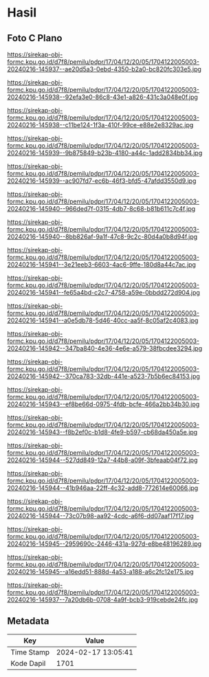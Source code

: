 # Hasil

## Foto C Plano

https://sirekap-obj-formc.kpu.go.id/d7f8/pemilu/pdpr/17/04/12/20/05/1704122005003-20240216-145937--ae20d5a3-0ebd-4350-b2a0-bc820fc303e5.jpg

https://sirekap-obj-formc.kpu.go.id/d7f8/pemilu/pdpr/17/04/12/20/05/1704122005003-20240216-145938--92efa3e0-86c8-43e1-a826-431c3a048e0f.jpg

https://sirekap-obj-formc.kpu.go.id/d7f8/pemilu/pdpr/17/04/12/20/05/1704122005003-20240216-145938--c11be124-1f3a-410f-99ce-e88e2e8329ac.jpg

https://sirekap-obj-formc.kpu.go.id/d7f8/pemilu/pdpr/17/04/12/20/05/1704122005003-20240216-145939--9b875849-b23b-4180-a44c-1add2834bb34.jpg

https://sirekap-obj-formc.kpu.go.id/d7f8/pemilu/pdpr/17/04/12/20/05/1704122005003-20240216-145939--ac907fd7-ec6b-46f3-bfd5-47afdd3550d9.jpg

https://sirekap-obj-formc.kpu.go.id/d7f8/pemilu/pdpr/17/04/12/20/05/1704122005003-20240216-145940--966ded7f-0315-4db7-8c68-b81b611c7c4f.jpg

https://sirekap-obj-formc.kpu.go.id/d7f8/pemilu/pdpr/17/04/12/20/05/1704122005003-20240216-145940--8bb826af-9a1f-47c8-9c2c-80d4a0b8d94f.jpg

https://sirekap-obj-formc.kpu.go.id/d7f8/pemilu/pdpr/17/04/12/20/05/1704122005003-20240216-145941--3e21eeb3-6603-4ac6-9ffe-180d8a44c7ac.jpg

https://sirekap-obj-formc.kpu.go.id/d7f8/pemilu/pdpr/17/04/12/20/05/1704122005003-20240216-145941--fe65a4bd-c2c7-4758-a59e-0bbdd272d904.jpg

https://sirekap-obj-formc.kpu.go.id/d7f8/pemilu/pdpr/17/04/12/20/05/1704122005003-20240216-145941--a0e5db78-5d46-40cc-aa5f-8c05af2c4083.jpg

https://sirekap-obj-formc.kpu.go.id/d7f8/pemilu/pdpr/17/04/12/20/05/1704122005003-20240216-145942--347ba840-4e36-4e6e-a579-38fbcdee3294.jpg

https://sirekap-obj-formc.kpu.go.id/d7f8/pemilu/pdpr/17/04/12/20/05/1704122005003-20240216-145942--370ca783-32db-441e-a523-7b5b6ec84153.jpg

https://sirekap-obj-formc.kpu.go.id/d7f8/pemilu/pdpr/17/04/12/20/05/1704122005003-20240216-145943--ef8be66d-0975-4fdb-bcfe-466a2bb34b30.jpg

https://sirekap-obj-formc.kpu.go.id/d7f8/pemilu/pdpr/17/04/12/20/05/1704122005003-20240216-145943--f8b2ef0c-b1d8-4fe9-b597-cb68da450a5e.jpg

https://sirekap-obj-formc.kpu.go.id/d7f8/pemilu/pdpr/17/04/12/20/05/1704122005003-20240216-145944--527dd849-12a7-44b8-a09f-3bfeaab04f72.jpg

https://sirekap-obj-formc.kpu.go.id/d7f8/pemilu/pdpr/17/04/12/20/05/1704122005003-20240216-145944--41b946aa-22ff-4c32-add8-772614e60066.jpg

https://sirekap-obj-formc.kpu.go.id/d7f8/pemilu/pdpr/17/04/12/20/05/1704122005003-20240216-145944--73c07b98-aa92-4cdc-a6f6-dd07aaf17f17.jpg

https://sirekap-obj-formc.kpu.go.id/d7f8/pemilu/pdpr/17/04/12/20/05/1704122005003-20240216-145945--2959690c-2446-431a-927d-e8be48196289.jpg

https://sirekap-obj-formc.kpu.go.id/d7f8/pemilu/pdpr/17/04/12/20/05/1704122005003-20240216-145945--a16edd51-888d-4a53-a188-a6c2fc12e175.jpg

https://sirekap-obj-formc.kpu.go.id/d7f8/pemilu/pdpr/17/04/12/20/05/1704122005003-20240216-145937--7a20db6b-0708-4a9f-bcb3-919cebde24fc.jpg


## Metadata

| Key        | Value               |
| ---------- | ------------------- |
| Time Stamp | 2024-02-17 13:05:41 |
| Kode Dapil | 1701                |



